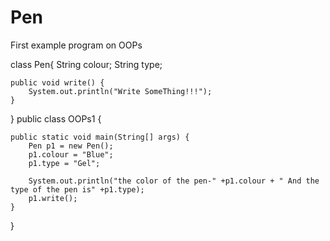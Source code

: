 # Pen
First example program on OOPs

class Pen{
	String colour;
	String type;
	
	public void write() {
		System.out.println("Write SomeThing!!!");
	}
}
public class OOPs1 {
	
	public static void main(String[] args) {
		Pen p1 = new Pen();
		p1.colour = "Blue";
		p1.type = "Gel";
		
		System.out.println("the color of the pen-" +p1.colour + " And the type of the pen is" +p1.type);
		p1.write();
	}

}
